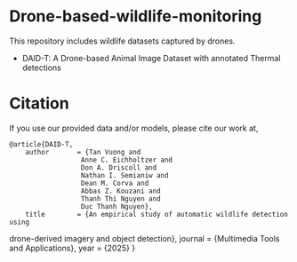 # Drone-based-wildlife-monitoring
This repository includes wildlife datasets captured by drones.

- DAID-T: A Drone-based Animal Image Dataset with annotated Thermal detections

# Citation
If you use our provided data and/or models, please cite our work at,

    @article{DAID-T,
        author       = {Tan Vuong and 
                      Anne C. Eichholtzer and 
                      Don A. Driscoll and 
                      Nathan I. Semianiw and 
                      Dean M. Corva and 
                      Abbas Z. Kouzani and 
                      Thanh Thi Nguyen and 
                      Duc Thanh Nguyen},      
        title        = {An empirical study of automatic wildlife detection using
drone-derived imagery and object detection}, 
        journal      = {Multimedia Tools and Applications},
        year         = {2025} 
    }
